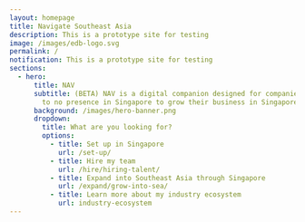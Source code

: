 ```yaml
---
layout: homepage
title: Navigate Southeast Asia
description: This is a prototype site for testing
image: /images/edb-logo.svg
permalink: /
notification: This is a prototype site for testing
sections:
  - hero:
      title: NAV
      subtitle: (BETA) NAV is a digital companion designed for companies with little
        to no presence in Singapore to grow their business in Singapore. ***
      background: /images/hero-banner.png
      dropdown:
        title: What are you looking for?
        options:
          - title: Set up in Singapore
            url: /set-up/
          - title: Hire my team
            url: /hire/hiring-talent/
          - title: Expand into Southeast Asia through Singapore
            url: /expand/grow-into-sea/
          - title: Learn more about my industry ecosystem
            url: industry-ecosystem
---
```


